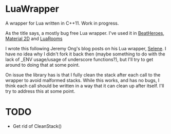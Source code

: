 # LuaWrapper
A wrapper for Lua written in C++11. Work in progress.

As the title says, a mostly bug free Lua wrapper. I've used it in [BeatHeroes](https://github.com/inzombiak/BeatHeroes), [Material 2D](https://github.com/inzombiak/Material2D) and [LuaRooms](https://github.com/inzombiak/LuaRooms)

I wrote this following Jeremy Ong's blog posts on his Lua wrapper, [Selene](https://github.com/jeremyong/Selene). I have no idea why I didn't fork it back then (maybe something to do with the lack of \_ENV usage/usage of underscore functions?), but I'll try to get around to doing that at some point.

On issue the library has is that I fully clean the stack after each call to the wrapper to avoid malformed stacks. While this works, and has no bugs, I think each call should be written in a way that it can clean up after itself. I'll try to address this at some point.

# TODO
* Get rid of CleanStack()
